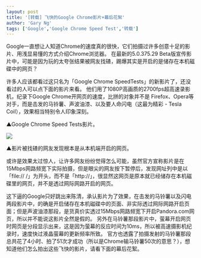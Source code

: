 ```yaml
---
layout: post
title: '[转载] 飞快的Google Chrome影片+幕后花絮'
author: 'Gary Ng'
tags: ['Google','Google Chrome Speed Test','转载']
---
```


  


Google一直想让人知道Chrome的速度真的很快，它们拍摄过许多创意十足的影片、用浅显易懂的方式介绍Chrome浏览器。 在最新的5.0.375.29 Beta版宣传影片中，可能是因为玩的太夸张结果被网友找碴，踢爆其实是开启的是储存在本机磁碟中的网页？

许多人应该都看​​过这只名为「Google Chrome Speed​​ Tests」的新影片了，还没看过的人可以点下面的影片来看。 他们用了1080P高画质的2700fps超高速录影机，纪录下Google Chrome开网页的速度，比拼的对象并不是 Firefox、Opera等对手，而是击发的马铃薯、声波油漆、以及要人命闪电（这最为精彩 - Tesla Coil），效果相当特别令人印象深刻。

  


▲Google Chrome Speed​​ Tests影片。

![](http://1.bp.blogspot.com/-IjE_ZRmnYR8/TtYv7SPClkI/AAAAAAAAA2U/HkKOcZsA7qw/s1600/1.png)

▲影片被找碴的网友发现根本是从本机端开启的网页。

或许是效果太过惊人，让许多网友纷纷觉得怎么可能，虽然官方宣称影片是在15Mbps网路频宽下实际拍摄，但是眼尖的网友按下暂停后，发现网址列中是以「file:// /」为开头，而不是「http://」，很显然这网页是原本就已经储存在本机磁碟里的网页，并不是透过网际网路开启的网页。

这下逼的Google只好跳出来陈清，承认影片为了效果，在击发的马铃薯以及闪电两段影片中，的确是开启储存在本机磁碟中的页面、非实际透过网际网路开启页面；但是声波油漆那段，是货真价实透过15Mbps网路频宽下开启Pandora.com网页，所以并不能说这影片全然是假的。 另外在马铃薯那段影片中，萤幕开启网页时网页是分段显示出来，这是因为萤幕的反应时间为10ms，所以被高速摄影机纪录时，速度快过液晶萤幕的更新频率所致。 官方也透露了拍摄发射的马铃薯那段总共花了4小时、拍了51次才成功（所以是Chrome输马铃薯50次的意思？），想知道他们怎么拍出这些飞快的影片，请看下面的幕后花絮。

  

